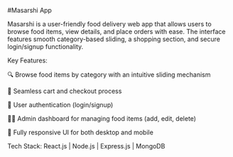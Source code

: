 #Masarshi App

Masarshi is a user-friendly food delivery web app that allows users to browse food items, view details, and place orders with ease. The interface features smooth category-based sliding, a shopping section, and secure login/signup functionality.

Key Features:

🔍 Browse food items by category with an intuitive sliding mechanism

🛒 Seamless cart and checkout process

👤 User authentication (login/signup)

🧑‍🍳 Admin dashboard for managing food items (add, edit, delete)

📱 Fully responsive UI for both desktop and mobile

Tech Stack:
React.js | Node.js | Express.js | MongoDB
